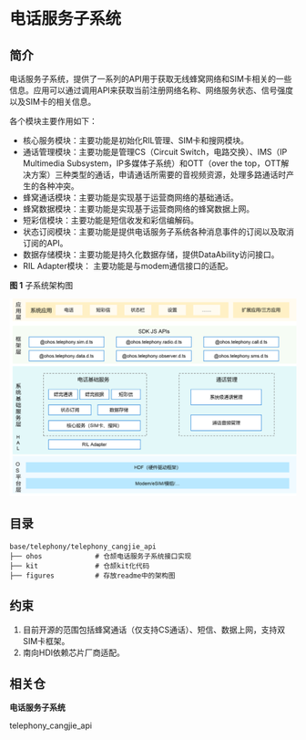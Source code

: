 # 电话服务子系统<a name="ZH-CN_TOPIC_0000001162422291"></a>

## 简介<a name="section104mcpsimp"></a>

电话服务子系统，提供了一系列的API用于获取无线蜂窝网络和SIM卡相关的一些信息。应用可以通过调用API来获取当前注册网络名称、网络服务状态、信号强度以及SIM卡的相关信息。

各个模块主要作用如下：

-   核心服务模块：主要功能是初始化RIL管理、SIM卡和搜网模块。
-   通话管理模块：主要功能是管理CS（Circuit Switch，电路交换）、IMS（IP Multimedia Subsystem，IP多媒体子系统）和OTT（over the top，OTT解决方案）三种类型的通话，申请通话所需要的音视频资源，处理多路通话时产生的各种冲突。
-   蜂窝通话模块：主要功能是实现基于运营商网络的基础通话。
-   蜂窝数据模块：主要功能是实现基于运营商网络的蜂窝数据上网。
-   短彩信模块：主要功能是短信收发和彩信编解码。
-   状态订阅模块：主要功能是提供电话服务子系统各种消息事件的订阅以及取消订阅的API。
-   数据存储模块：主要功能是持久化数据存储，提供DataAbility访问接口。
-   RIL Adapter模块： 主要功能是与modem通信接口的适配。

**图 1**   子系统架构图

![](figures/zh-cn_architecture-of-telephony-subsystem.png)

## 目录<a name="section119mcpsimp"></a>

```
base/telephony/telephony_cangjie_api
├── ohos             # 仓颉电话服务子系统接口实现
├── kit              # 仓颉kit化代码
├── figures          # 存放readme中的架构图
```

## 约束<a name="section123mcpsimp"></a>

1.  目前开源的范围包括蜂窝通话（仅支持CS通话）、短信、数据上网，支持双SIM卡框架。
2.  南向HDI依赖芯片厂商适配。

## 相关仓<a name="section152mcpsimp"></a>

**电话服务子系统**

telephony_cangjie_api
